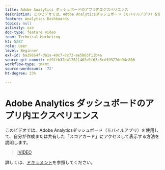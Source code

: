 ```yaml
---
title: Adobe Analytics ダッシュボードのアプリ内エクスペリエンス
description: このビデオでは、Adobe Analyticsダッシュボード（モバイルアプリ）を使用して、自分が作成または共有した「スコアカード」にアクセスして表示する方法を説明します。
feature: Analytics Dashboards
topics: null
activity: use
doc-type: feature video
team: Technical Marketing
kt: 5287
role: User
level: Beginner
exl-id: ba29664f-da1a-49c7-8c73-ae5b65f11b4a
source-git-commit: ef9ffb37e417621462d1f63c5cd39377dd94c800
workflow-type: tm+mt
source-wordcount: '72'
ht-degree: 23%

---
```


# Adobe Analytics ダッシュボードのアプリ内エクスペリエンス

このビデオでは、Adobe Analyticsダッシュボード（モバイルアプリ）を使用して、自分が作成または共有した「スコアカード」にアクセスして表示する方法を説明します。

>[!VIDEO](https://video.tv.adobe.com/v/34545/?quality=12)

詳しくは、[ドキュメント](https://experienceleague.adobe.com/docs/analytics/analyze/mobapp/home.html?lang=en)を参照してください。
